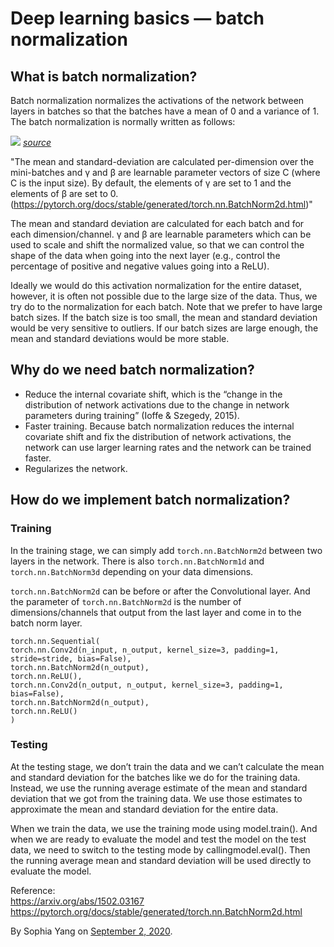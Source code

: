 # Deep learning basics — batch normalization

## What is batch normalization?

Batch normalization normalizes the activations of the network between layers in batches so that the batches have a mean of 0 and a variance of 1. The batch normalization is normally written as follows:

![](batch_normalization.png)
*[source](https://pytorch.org/docs/stable/generated/torch.nn.BatchNorm2d.html)*


"The mean and standard-deviation are calculated per-dimension over the mini-batches and γ and β are learnable parameter vectors of size C (where C is the input size). By default, the elements of γ are set to 1 and the elements of β are set to 0.(https://pytorch.org/docs/stable/generated/torch.nn.BatchNorm2d.html)"

The mean and standard deviation are calculated for each batch and for each dimension/channel. γ and β are learnable parameters which can be used to scale and shift the normalized value, so that we can control the shape of the data when going into the next layer (e.g., control the percentage of positive and negative values going into a ReLU).

Ideally we would do this activation normalization for the entire dataset, however, it is often not possible due to the large size of the data. Thus, we try do to the normalization for each batch. Note that we prefer to have large batch sizes. If the batch size is too small, the mean and standard deviation would be very sensitive to outliers. If our batch sizes are large enough, the mean and standard deviations would be more stable.

## Why do we need batch normalization?
- Reduce the internal covariate shift, which is the “change in the distribution of network activations due to the change in network parameters during training” (Ioffe & Szegedy, 2015).
- Faster training. Because batch normalization reduces the internal covariate shift and fix the distribution of network activations, the network can use larger learning rates and the network can be trained faster.
- Regularizes the network.

## How do we implement batch normalization?
### Training
In the training stage, we can simply add `torch.nn.BatchNorm2d` between two layers in the network. There is also `torch.nn.BatchNorm1d` and `torch.nn.BatchNorm3d` depending on your data dimensions.

`torch.nn.BatchNorm2d` can be before or after the Convolutional layer. And the parameter of `torch.nn.BatchNorm2d` is the number of dimensions/channels that output from the last layer and come in to the batch norm layer.

```
torch.nn.Sequential(
torch.nn.Conv2d(n_input, n_output, kernel_size=3, padding=1, stride=stride, bias=False),
torch.nn.BatchNorm2d(n_output),
torch.nn.ReLU(),
torch.nn.Conv2d(n_output, n_output, kernel_size=3, padding=1, bias=False),
torch.nn.BatchNorm2d(n_output),
torch.nn.ReLU()
)
```

### Testing
At the testing stage, we don’t train the data and we can’t calculate the mean and standard deviation for the batches like we do for the training data. Instead, we use the running average estimate of the mean and standard deviation that we got from the training data. We use those estimates to approximate the mean and standard deviation for the entire data.

When we train the data, we use the training mode using model.train(). And when we are ready to evaluate the model and test the model on the test data, we need to switch to the testing mode by callingmodel.eval(). Then the running average mean and standard deviation will be used directly to evaluate the model.

Reference:  
https://arxiv.org/abs/1502.03167  
https://pytorch.org/docs/stable/generated/torch.nn.BatchNorm2d.html 

By Sophia Yang on [September 2, 2020](https://medium.com/analytics-vidhya/deep-learning-basics-batch-normalization-ae105f9f537e).